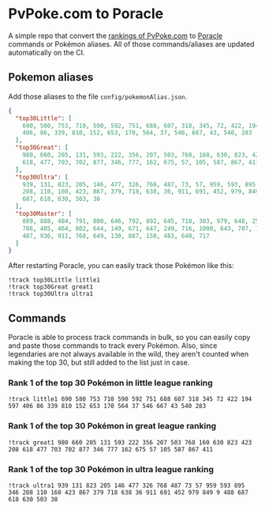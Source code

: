 # PvPoke.com to Poracle
A simple repo that convert the [rankings of PvPoke.com](https://pvpoke.com/rankings/) to [Poracle](https://github.com/KartulUdus/PoracleJS) commands or Pokémon aliases. 
All of those commands/aliases are updated automatically on the CI.

## Pokemon aliases
Add those aliases to the file `config/pokemonAlias.json`. 

<!-- aliases-start -->
```json
{
  "top30Little": [
    690, 580, 753, 710, 590, 592, 751, 688, 607, 318, 345, 72, 422, 194, 597,
    406, 86, 339, 810, 152, 653, 170, 564, 37, 546, 667, 43, 540, 283
  ],
  "top30Great": [
    980, 660, 205, 131, 593, 222, 356, 207, 503, 768, 160, 630, 823, 423, 208,
    618, 477, 703, 702, 877, 346, 777, 162, 675, 57, 105, 587, 867, 411
  ],
  "top30Ultra": [
    939, 131, 823, 205, 146, 477, 326, 768, 487, 73, 57, 959, 593, 895, 346,
    208, 110, 160, 423, 867, 379, 718, 638, 36, 911, 691, 452, 979, 849, 9, 488,
    687, 618, 630, 503, 38
  ],
  "top30Master": [
    889, 888, 484, 791, 800, 646, 792, 892, 645, 718, 383, 979, 648, 250, 376,
    786, 485, 464, 802, 644, 149, 671, 647, 249, 716, 1000, 643, 787, 721, 809,
    487, 936, 911, 768, 649, 130, 887, 150, 483, 640, 717
  ]
}
```
<!-- aliases-end -->

After restarting Poracle, you can easily track those Pokémon like this:
```shell
!track top30Little little1
!track top30Great great1
!track top30Ultra ultra1
```

## Commands
Poracle is able to process track commands in bulk, so you can easily copy and paste those commands to track every Pokémon. 
Also, since legendaries are not always available in the wild, they aren't counted when making the top 30, but still added to the list just in case.

### Rank 1 of the top 30 Pokémon in little league ranking
<!-- top30little-start -->
```
!track little1 690 580 753 710 590 592 751 688 607 318 345 72 422 194 597 406 86 339 810 152 653 170 564 37 546 667 43 540 283
```
<!-- top30little-end -->

### Rank 1 of the top 30 Pokémon in great league ranking
<!-- top30great-start -->
```
!track great1 980 660 205 131 593 222 356 207 503 768 160 630 823 423 208 618 477 703 702 877 346 777 162 675 57 105 587 867 411
```
<!-- top30great-end -->

### Rank 1 of the top 30 Pokémon in ultra league ranking
<!-- top30ultra-start -->
```
!track ultra1 939 131 823 205 146 477 326 768 487 73 57 959 593 895 346 208 110 160 423 867 379 718 638 36 911 691 452 979 849 9 488 687 618 630 503 38
```
<!-- top30ultra-end -->
